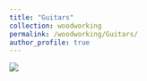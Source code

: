 ```yaml
---
title: "Guitars"
collection: woodworking
permalink: /woodworking/Guitars/
author_profile: true
---
```


<div class="gallery">
  <div class="img-w">
    <img src="http://malachycampbell.github.io/images/G10.jpeg"" /></div>
  <div class="img-w"><img src="http://malachycampbell.github.io/images/G1.jpeg" alt="" /></div>
  <div class="img-w"><img src="http://malachycampbell.github.io/images/G2.jpeg" alt="" /></div>
  <div class="img-w"><img src="http://malachycampbell.github.io/images/G3.jpeg" alt="" /></div>
  <div class="img-w"><img src="http://malachycampbell.github.io/images/G4.jpeg" alt="" /></div>
  <div class="img-w"><img src="http://malachycampbell.github.io/images/G5.jpeg" alt="" /></div>
  <div class="img-w"><img src="http://malachycampbell.github.io/images/G6.jpeg" alt="" /></div>
  <div class="img-w"><img src="http://malachycampbell.github.io/images/G7.jpeg" alt="" /></div>
  <div class="img-w"><img src="http://malachycampbell.github.io/images/G8.jpeg" alt="" /></div>
  <div class="img-w"><img src="http://malachycampbell.github.io/images/G9.jpeg" alt="" /></div>
</div>

